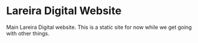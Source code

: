 # Lareira Digital Website

Main Lareira Digital website. This is a static site for now while we get going with other things.
